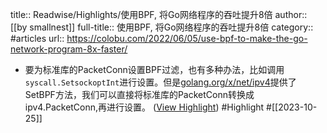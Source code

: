 title:: Readwise/Highlights/使用BPF, 将Go网络程序的吞吐提升8倍
author:: [[by smallnest]]
full-title:: 使用BPF, 将Go网络程序的吞吐提升8倍
category:: #articles
url:: https://colobu.com/2022/06/05/use-bpf-to-make-the-go-network-program-8x-faster/
- 要为标准库的PacketConn设置BPF过滤，也有多种办法，比如调用`syscall.SetsockoptInt`进行设置。但是[golang.org/x/net/ipv4](https://pkg.go.dev/golang.org/x/net/ipv4#PacketConn.SetBPF)提供了SetBPF方法，我们可以直接将标准库的PacketConn转换成ipv4.PacketConn,再进行设置。 ([View Highlight](https://read.readwise.io/read/01hdjf9pkxvtqz8cmjqbe1ek5z)) #Highlight #[[2023-10-25]]